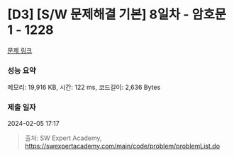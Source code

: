 # [D3] [S/W 문제해결 기본] 8일차 - 암호문1 - 1228 

[문제 링크](https://swexpertacademy.com/main/code/problem/problemDetail.do?contestProbId=AV14w-rKAHACFAYD) 

### 성능 요약

메모리: 19,916 KB, 시간: 122 ms, 코드길이: 2,636 Bytes

### 제출 일자

2024-02-05 17:17



> 출처: SW Expert Academy, https://swexpertacademy.com/main/code/problem/problemList.do